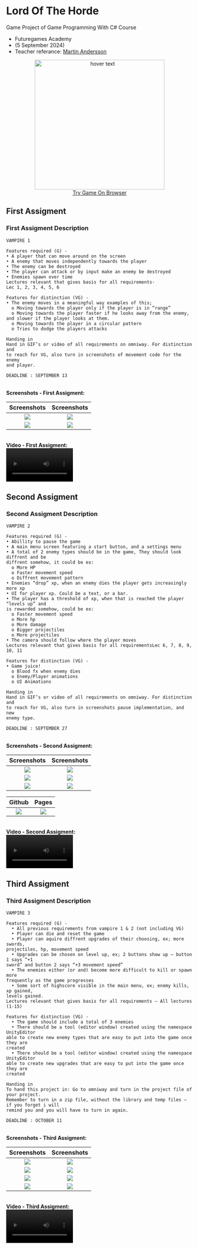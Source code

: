 # Lord Of The Horde
Game Project of Game Programming With C# Course
<br>
- Futuregames Academy
- (5 September 2024)
- Teacher referance: <a href="https://www.linkedin.com/in/martin-andersson-20424420a?utm_source=share&utm_campaign=share_via&utm_content=profile&utm_medium=ios_app">Martin Andersson</a>

<p align="center">
  <img src="Assets/Art/Logo/Logo White.png" width="350" title="hover text"><br>
  <a href="https://kenanaegean.github.io/Lord-Of-The-Horde/">Try Game On Browser</a>
</p>

## First Assigment
### First Assigment Description
```
VAMPIRE 1

Features required (G) -
• A player that can move around on the screen
• A enemy that moves independently towards the player
• The enemy can be destroyed
• The player can attack or by input make an enemy be destroyed
• Enemies spawn over time
Lectures relevant that gives basis for all requirements-
Lec 1, 2, 3, 4, 5, 6

Features for distinction (VG) -
• The enemy moves in a meaningful way examples of this;
  o Moving towards the player only if the player is in “range”
  o Moving towards the player faster if he looks away from the enemy, and slower if the player looks at them.
  o Moving towards the player in a circular pattern
  o Tries to dodge the players attacks

Handing in
Hand in GIF’s or video of all requirements on omniway. For distinction and
to reach for VG, also turn in screenshots of movement code for the enemy
and player.

DEADLINE : SEPTEMBER 13
```

<br><b>Screenshots - First Assigment:</b>

Screenshots           |  Screenshots 
:-------------------------:|:-------------------------:
![](Assets/Other/Assigment1/Screenshots/1.png)  |  ![](Assets/Other/Assigment1/Screenshots/3.png)
![](Assets/Other/Assigment1/Screenshots/2.png)  |  ![](Assets/Other/Assigment1/Screenshots/4.png)

<br><b>Video - First Assigment:</b>  
<video src="https://github.com/user-attachments/assets/1362650d-4468-4e34-9784-19760b629662" width=180/></video>


## Second Assigment
### Second Assigment Description
```
VAMPIRE 2

Features required (G) -
• Abillity to pause the game
• A main menu screen featuring a start button, and a settings menu
• A total of 2 enemy types should be in the game, They should look diffrent and be
diffrent somehow, it could be ex:
  o More HP
  o Faster movement speed
  o Diffrent movement pattern
• Enemies “drop” xp, when an enemy dies the player gets increasingly more xp
• UI for player xp. Could be a text, or a bar.
• The player has a threshold of xp, when that is reached the player “levels up” and
is rewarded somehow, could be ex:
  o Faster movement speed
  o More hp
  o More damage
  o Bigger projectiles
  o More projectiles
• The camera should follow where the player moves
Lectures relevant that gives basis for all requirementsLec 6, 7, 8, 9, 10, 11

Features for distinction (VG) -
• Game juice!
  o Blood fx when enemy dies
  o Enemy/Player animations
  o UI Animations

Handing in
Hand in GIF’s or video of all requirements on omniway. For distinction and
to reach for VG, also turn in screenshots pause implementation, and new
enemy type.

DEADLINE : SEPTEMBER 27
```
<br><b>Screenshots - Second Assigment:</b>

Screenshots           |  Screenshots 
:-------------------------:|:-------------------------:
![](Assets/Other/Assigment2/Screenshots/1.png)  |  ![](Assets/Other/Assigment2/Screenshots/4.png)
![](Assets/Other/Assigment2/Screenshots/2.png)  |  ![](Assets/Other/Assigment2/Screenshots/5.png)
![](Assets/Other/Assigment2/Screenshots/3.png)  |  ![](Assets/Other/Assigment2/Screenshots/6.png)

Github           |  Pages 
:-------------------------:|:-------------------------:
![](Assets/Other/Assigment2/Screenshots/7.png)  |  ![](Assets/Other/Assigment2/Screenshots/8.png)

<br><b>Video - Second Assigment:</b>  
<video src="https://github.com/user-attachments/assets/f09a2e4a-8c23-4129-a670-da74cd73c8a2" width=180/></video>

## Third Assigment
### Third Assigment Description
```
VAMPIRE 3

Features required (G) -
  • All previous requirements from vampire 1 & 2 (not including VG)
  • Player can die and reset the game
  • Player can aquire diffrent upgrades of their choosing, ex; more swords,
projectiles, hp, movement speed
  • Upgrades can be chosen on level up, ex; 2 buttons show up – button 1 says “+1
sword” and button 2 says “+3 movement speed”
  • The enemies either (or and) become more difficult to kill or spawn more
frequently as the game progresses
  • Some sort of highscore visible in the main menu, ex; enemy kills, xp gained,
levels gained.
Lectures relevant that gives basis for all requirements – All lectures (1-15)

Features for distinction (VG) -
  • The game should include a total of 3 enemies
  • There should be a tool (editor window) created using the namespace UnityEditor
able to create new enemy types that are easy to put into the game once they are
created
  • There should be a tool (editor window) created using the namespace UnityEditor
able to create new upgrades that are easy to put into the game once they are
created

Handing in
To hand this project in: Go to omniway and turn in the project file of your project.
Remember to turn in a zip file, without the library and temp files – if you forget i will
remind you and you will have to turn in again.

DEADLINE : OCTOBER 11
```
<br><b>Screenshots - Third Assigment:</b>

Screenshots           |  Screenshots 
:-------------------------:|:-------------------------:
![](Assets/Other/Assigment3/Screenshots/1.png)  |  ![](Assets/Other/Assigment3/Screenshots/5.png)
![](Assets/Other/Assigment3/Screenshots/2.png)  |  ![](Assets/Other/Assigment3/Screenshots/6.png)
![](Assets/Other/Assigment3/Screenshots/3.png)  |  ![](Assets/Other/Assigment3/Screenshots/7.png)
![](Assets/Other/Assigment3/Screenshots/4.png)  |  ![](Assets/Other/Assigment3/Screenshots/8.png)

<br><b>Video - Third Assigment:</b>  
<video src="" width=180/></video>






